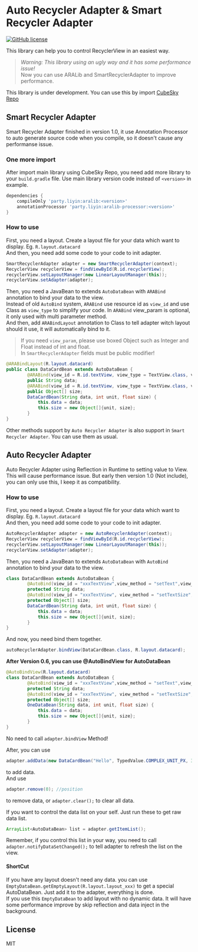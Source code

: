 # Auto Recycler Adapter & Smart Recycler Adapter
[![GitHub license](https://img.shields.io/badge/license-MIT-blue.svg?style=flat-square)](https://raw.githubusercontent.com/cubesky/AutoRecyclerAdapter/master/LICENSE)  

This library can help you to control RecyclerView in an easiest way.  
> _Warning: This library using an ugly way and it has some performance issue!_  
> Now you can use ARALib and SmartRecyclerAdapter to improve performance.

This library is under development. You can use this by import [CubeSky Repo](https://cubesky-mvn.github.io)

## Smart Recycler Adapter  
Smart Recycler Adapter finished in version 1.0, it use Annotation Processor to auto generate source code when you compile, so it doesn't cause any performanse issue.  

### One more import
After import main library using CubeSky Repo, you need add more library to your `build.gradle` file. Use main library version code instead of `<version>` in example.  
```groovy
dependencies {
    compileOnly 'party.liyin:aralib:<version>'
    annotationProcessor 'party.liyin:aralib-processor:<version>'
}
```  

### How to use
First, you need a layout. Create a layout file for your data which want to display. Eg. `R.layout.datacard`  
And then, you need add some code to your code to init adapter.  

```java
SmartRecyclerAdapter adapter = new SmartRecyclerAdapter(context);
RecyclerView recyclerView = findViewById(R.id.recyclerView);
recyclerView.setLayoutManager(new LinearLayoutManager(this));
recyclerView.setAdapter(adapter);
```

Then, you need a JavaBean to extends `AutoDataBean` with `ARABind` annotation to bind your data to the view.    
Instead of old `AutoBind` system, `ARABind` use resource id as `view_id` and use Class as `view_type` to simplify your code. In `ARABind` view_param is optional, it only used with multi parameter method.  
And then, add `ARABindLayout` annotation to Class to tell adapter witch layout should it use, it will automatically bind to it.  
> If you need  `view_param`, please use boxed Object such as Integer and Float instead of int and float.  
> In `SmartRecyclerAdapter` fields must be public modifier!  

```java
@ARABindLayout(R.layout.datacard)
public class DataCardBean extends AutoDataBean {
        @ARABind(view_id = R.id.textView, view_type = TextView.class, view_method = "setText")
        public String data;
        @ARABind(view_id = R.id.textView, view_type = TextView.class, view_method = "setTextSize", view_param = { Integer.class, Float.class })
        public Object[] size;
        DataCardBean(String data, int unit, float size) {
            this.data = data;
            this.size = new Object[]{unit, size};
        }
}
```

Other methods support by `Auto Recycler Adapter` is also support in `Smart Recycler Adapter`. You can use them as usual.   

## Auto Recycler Adapter
Auto Recycler Adapter using Reflection in Runtime to setting value to View. This will cause performance issue. But early then version 1.0 (Not include), you can only use this, I keep it as compatibility.  

### How to use
First, you need a layout. Create a layout file for your data which want to display. Eg. `R.layout.datacard`  
And then, you need add some code to your code to init adapter.  

```java
AutoRecyclerAdapter adapter = new AutoRecyclerAdapter(context);
RecyclerView recyclerView = findViewById(R.id.recyclerView);
recyclerView.setLayoutManager(new LinearLayoutManager(this));
recyclerView.setAdapter(adapter);
```

Then, you need a JavaBean to extends `AutoDataBean` with `AutoBind` annotation to bind your data to the view.  

```java
class DataCardBean extends AutoDataBean {
        @AutoBind(view_id = "xxxTextView",view_method = "setText",view_param = CharSequence.class)
        protected String data;
        @AutoBind(view_id = "xxxTextView", view_method = "setTextSize", view_param = {int.class, float.class})
        protected Object[] size;
        DataCardBean(String data, int unit, float size) {
            this.data = data;
            this.size = new Object[]{unit, size};
        }
}
```

And now, you need bind them together.  

```java
autoRecyclerAdapter.bindView(DataCardBean.class, R.layout.datacard);
```

**After Version 0.6, you can use @AutoBindView for AutoDataBean**  
```java
@AutoBindView(R.layout.datacard)
class DataCardBean extends AutoDataBean {
        @AutoBind(view_id = "xxxTextView",view_method = "setText",view_param = CharSequence.class)
        protected String data;
        @AutoBind(view_id = "xxxTextView", view_method = "setTextSize", view_param = {int.class, float.class})
        protected Object[] size;
        OneDataBean(String data, int unit, float size) {
            this.data = data;
            this.size = new Object[]{unit, size};
        }
}
```  
No need to call `adapter.bindView` Method!  

After, you can use  

```java
adapter.addData(new DataCardBean("Hello", TypedValue.COMPLEX_UNIT_PX, 30f), ...)
```

to add data.  
And use  
```java
adapter.remove(0); //position
```

to remove data, or `adapter.clear();` to clear all data.  

If you want to control the data list on your self. Just run these to get raw data list.   
```java
ArrayList<AutoDataBean> list = adapter.getItemList();
```

Remember, if you control this list in your way, you need to call `adapter.notifyDataSetChanged();` to tell adapter to refresh the list on the view.  

#### ShortCut
If you have any layout doesn't need any data. you can use `EmptyDataBean.getEmptyLayout(R.layout.layout_xxx)` to get a special AutoDataBean. Just add it to the adapter, everything is done.  
If you use this `EmptyDataBean` to add layout with no dynamic data. It will have some performance improve by skip reflection and data inject in the background.  

## License
MIT